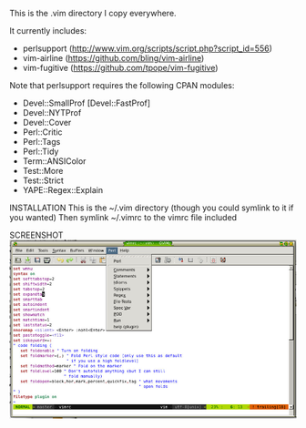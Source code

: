 This is the .vim directory I copy everywhere.

It currently includes:

* perlsupport (http://www.vim.org/scripts/script.php?script_id=556)
* vim-airline (https://github.com/bling/vim-airline)
* vim-fugitive (https://github.com/tpope/vim-fugitive)

Note that perlsupport requires the following CPAN modules:

* Devel::SmallProf
  [Devel::FastProf]
* Devel::NYTProf
* Devel::Cover
* Perl::Critic
* Perl::Tags
* Perl::Tidy
* Term::ANSIColor
* Test::More
* Test::Strict
* YAPE::Regex::Explain 

INSTALLATION
This is the ~/.vim directory (though you could symlink to it if you wanted)
Then symlink ~/.vimrc to the vimrc file included

SCREENSHOT
![Screenshot of GVIM](https://github.com/perllaghu/vimrc/blob/master/images/screenshot_1.jpg)
